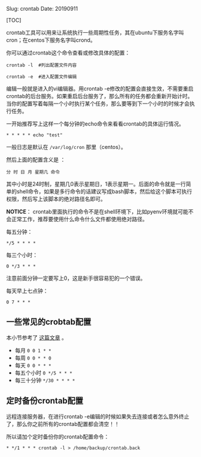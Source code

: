 Slug: crontab
Date: 20190911

[TOC]




crontab工具可以用来让系统执行一些周期性任务，其在ubuntu下服务名字叫cron；在centos下服务名字叫crond。

你可以通过crontab这个命令查看或修改具体的配置：

```
crontab -l  #列出配置文件内容

crontab -e  #进入配置文件编辑
```


编辑一般就是进入的vi编辑器。用crontab -e修改的配置会直接生效，不需要重启crontab的后台服务。如果重启后台服务了，那么所有的任务都会重新开始计时。当你的配置写着每隔一个小时执行某个任务，那么要等到下一个小时的时候才会执行任务。

一开始推荐写上这样一个每分钟的echo命令来看看crontab的具体运行情况。

```
* * * * * echo "test"
```
一般日志是默认在 `/var/log/cron` 那里（centos）。

然后上面的配置含义是 ：

```
分 时 日 月 星期几 命令
```




其中小时是24时制，星期几0表示星期日，1表示星期一。后面的命令就是一行简单的shell命令，如果是多行命令的话建议写成bash脚本，然后给这个脚本可执行权限，然后写上该脚本的绝对路径名即可。

**NOTICE**： crontab里面执行的命令不是在shell环境下，比如pyenv环境就可能不会正常工作，推荐要使用什么命令什么文件都使用绝对路径。

每五分钟：

```
*/5 * * * *
```



每三个小时：

```
0 */3 * * *
```



注意前面分钟一定要写上0，这是新手很容易犯的一个错误。

每天早上七点钟：

```
0 7 * * *
```



## 一些常见的crobtab配置

本小节参考了 [这篇文章](https://blog.csdn.net/youngqj/article/details/6798065) 。

- 每月 `0 0 1 * *`
- 每周 `0 0 * * 0`
- 每天 `0 0 * * *`
- 每五个小时 `0 */5 * * *`
- 每三十分钟 `*/30 * * * *`



## 定时备份crontab配置

远程连接服务器，在进行crontab -e编辑的时候如果失去连接或者怎么意外终止了，那么你之前所有的crontab配置都会清空！！

所以请加个定时备份你的crontab配置命令：

```
* */1 * * * crontab -l > /home/backup/crontab.back
```









